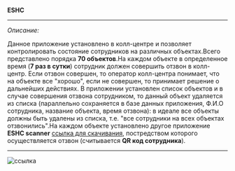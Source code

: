 __ESHC__
___
_Описание:_

Данное приложение установлено в колл-центре и позволяет контролировать состояние сотрудников на различных объектах.Всего представлено порядка __70 объектов__.На каждом объекте в определенное время (__7 раз в сутки__) сотрудник должен совершить отзвон в колл-центр. Если отзвон совершен, то оператор колл-центра понимает, что на объекте все "хорошо", если не совершен, то принимает решение о дальнейших действиях. В приложении установлен список объектов и в случае совершения отзвона сотрудником, то данный объект удаляется из списка (параллельно сохраняется в базе данных приложения, Ф.И.О сотрудника, название объекта, время отзвона): в идеале все объекты должны быть удалены из списка, т.е. "все сотрудники на всех объектах отзвонились".На каждом объекте установлено другое приложение __ESHC scanner__ [ссылка для скачивания](https://github.com/bokaroff/ESHC_scanner.git), постредством которого осуществляется отзвон (считывается __QR код сотрудника__). 
___
![ссылка](yellow_camera_icon.png)
